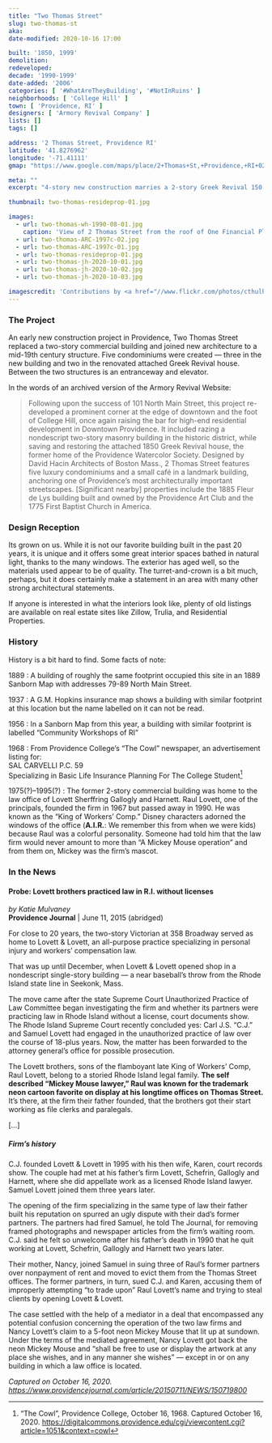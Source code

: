 ```yaml
---
title: "Two Thomas Street"
slug: two-thomas-st
aka: 
date-modified: 2020-10-16 17:00

built: '1850, 1999'
demolition: 
redeveloped: 
decade: '1990-1999'
date-added: '2006'
categories: [ '#WhatAreTheyBuilding', '#NotInRuins' ]
neighborhoods: [ 'College Hill' ]
town: [ 'Providence, RI' ]
designers: [ 'Armory Revival Company' ]
lists: []
tags: []

address: '2 Thomas Street, Providence RI'
latitude: '41.8276962'
longitude: '-71.41111'
gmap: "https://www.google.com/maps/place/2+Thomas+St,+Providence,+RI+02903/@41.8276962,-71.41111,17z/data=!3m1!4b1!4m5!3m4!1s0x89e445179efa8db9:0x466e6f4d0b8c16cf!8m2!3d41.8276962!4d-71.4089213"

meta: ""
excerpt: "4-story new construction marries a 2-story Greek Revival 150 years younger at the base of College Hill"

thumbnail: two-thomas-resideprop-01.jpg

images:
  - url: two-thomas-wh-1990-08-01.jpg
    caption: 'View of 2 Thomas Street from the roof of One Financial Plaza, August 20, 2990, by Will Hart'
  - url: two-thomas-ARC-1997c-02.jpg
  - url: two-thomas-ARC-1997c-01.jpg
  - url: two-thomas-resideprop-01.jpg
  - url: two-thomas-jh-2020-10-01.jpg
  - url: two-thomas-jh-2020-10-02.jpg
  - url: two-thomas-jh-2020-10-03.jpg

imagescredit: 'Contributions by <a href="//www.flickr.com/photos/cthulhuwho1" target="_blank">Will Hart</a>, the Armory Revival Company, and real estate agencies'
---
```


### The Project

An early new construction project in Providence, Two Thomas Street replaced a two-story commercial building and joined new architecture to a mid-19th century structure. Five condominiums were created — three in the new building and two in the renovated attached Greek Revival house. Between the two structures is an entranceway and elevator. 

In the words of an archived version of the Armory Revival Website:

> Following upon the success of 101 North Main Street, this project re-developed a prominent corner at the edge of downtown and the foot of College Hill, once again raising the bar for high-end residential development in Downtown Providence. It included razing a nondescript two-story masonry building in the historic district, while saving and restoring the attached 1850 Greek Revival house, the former home of the Providence Watercolor Society. Designed by David Hacin Architects of Boston Mass., 2 Thomas Street features five luxury condominiums and a small café in a landmark building, anchoring one of Providence’s most architecturally important streetscapes. [Significant nearby] properties include the 1885 Fleur de Lys building built and owned by the Providence Art Club and the 1775 First Baptist Church in America.


### Design Reception

Its grown on us. While it is not our favorite building built in the past 20 years, it is unique and it offers some great interior spaces bathed in natural light, thanks to the many windows. The exterior has aged well, so the materials used appear to be of quality. The turret-and-crown is a bit much, perhaps, but it does certainly make a statement in an area with many other strong architectural statements. 

If anyone is interested in what the interiors look like, plenty of old listings are available on real estate sites like Zillow, Trulia, and Residential Properties. 


### History

History is a bit hard to find. Some facts of note:

1889
: A building of roughly the same footprint occupied this site in an 1889 Sanborn Map with addresses 79-89 North Main Street.

1937
: A G.M. Hopkins insurance map shows a building with similar footprint at this location but the name labelled on it can not be read. 

1956
: In a Sanborn Map from this year, a building with similar footprint is labelled “Community Workshops of RI”

1968
: From Providence College’s “The Cowl” newspaper, an advertisement listing for:  
SAL CARVELLI P.C. 59  
Specializing in Basic Life Insurance Planning For The College Student[^1]

1975(?)–1995(?)
: The former 2-story commercial building was home to the law office of Lovett Sherffring Gallogly and Harnett. Raul Lovett, one of the principals, founded the firm in 1967 but passed away in 1990. He was known as the “King of Workers’ Comp.” Disney characters adorned the windows of the office (**A.I.R.**: We remember this from when we were kids) because Raul was a colorful personality. Someone had told him that the law firm would never amount to more than “A Mickey Mouse operation” and from them on, Mickey was the firm’s mascot. 

[^1]: “The Cowl”, Providence College, October 16, 1968. Captured October 16, 2020. https://digitalcommons.providence.edu/cgi/viewcontent.cgi?article=1051&context=cowl


### In the News

#### Probe: Lovett brothers practiced law in R.I. without licenses

_by Katie Mulvaney_  
**Providence Journal** | June 11, 2015 (abridged)

For close to 20 years, the two-story Victorian at 358 Broadway served as home to Lovett & Lovett, an all-purpose practice specializing in personal injury and workers’ compensation law.

That was up until December, when Lovett & Lovett opened shop in a nondescript single-story building — a near baseball’s throw from the Rhode Island state line in Seekonk, Mass.

The move came after the state Supreme Court Unauthorized Practice of Law Committee began investigating the firm and whether its partners were practicing law in Rhode Island without a license, court documents show. The Rhode Island Supreme Court recently concluded yes: Carl J.S. “C.J.” and Samuel Lovett had engaged in the unauthorized practice of law over the course of 18-plus years. Now, the matter has been forwarded to the attorney general’s office for possible prosecution. 

The Lovett brothers, sons of the flamboyant late King of Workers’ Comp, Raul Lovett, belong to a storied Rhode Island legal family. **The self described “Mickey Mouse lawyer,” Raul was known for the trademark neon cartoon favorite on display at his longtime offices on Thomas Street.** It’s there, at the firm their father founded, that the brothers got their start working as file clerks and paralegals. 

[…]

##### Firm’s history

C.J. founded Lovett & Lovett in 1995 with his then wife, Karen, court records show. The couple had met at his father’s firm Lovett, Schefrin, Gallogly and Harnett, where she did appellate work as a licensed Rhode Island lawyer. Samuel Lovett joined them three years later. 

The opening of the firm specializing in the same type of law their father built his reputation on spurred an ugly dispute with their dad’s former partners. The partners had fired Samuel, he told The Journal, for removing framed photographs and newspaper articles from the firm’s waiting room. C.J. said he felt so unwelcome after his father’s death in 1990 that he quit working at Lovett, Schefrin, Gallogly and Harnett two years later. 

Their mother, Nancy, joined Samuel in suing three of Raul’s former partners over nonpayment of rent and moved to evict them from the Thomas Street offices. The former partners, in turn, sued C.J. and Karen, accusing them of improperly attempting “to trade upon” Raul Lovett’s name and trying to steal clients by opening Lovett & Lovett. 

The case settled with the help of a mediator in a deal that encompassed any potential confusion concerning the operation of the two law firms and Nancy Lovett’s claim to a 5-foot neon Mickey Mouse that lit up at sundown. Under the terms of the mediated agreement, Nancy Lovett got back the neon Mickey Mouse and “shall be free to use or display the artwork at any place she wishes, and in any manner she wishes” — except in or on any building in which a law office is located.

_Captured on October 16, 2020. https://www.providencejournal.com/article/20150711/NEWS/150719800_
